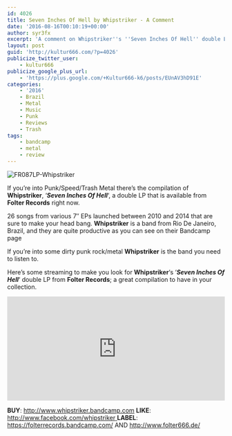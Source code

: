 ```yaml
---
id: 4026
title: Seven Inches Of Hell by Whipstriker - A Comment
date: '2016-08-16T00:10:19+00:00'
author: syr3fx
excerpt: 'A comment on Whipstriker''s ''Seven Inches Of Hell'' double LP.'
layout: post
guid: 'http://kultur666.com/?p=4026'
publicize_twitter_user:
    - kultur666
publicize_google_plus_url:
    - 'https://plus.google.com/+Kultur666-k6/posts/EUnAV3hD91E'
categories:
    - '2016'
    - Brazil
    - Metal
    - Music
    - Punk
    - Reviews
    - Trash
tags:
    - bandcamp
    - metal
    - review
---
```


![FR087LP-Whipstriker](http://localhost:8080/wp-content/uploads/2016/08/fr087lp-whipstriker.jpg?w=680)

If you’re into Punk/Speed/Trash Metal there’s the compilation of **Whipstriker**, ‘***Seven Inches Of Hell***‘, a double LP that is available from **Folter Records** right now.

26 songs from various 7″ EPs launched between 2010 and 2014 that are sure to make your head bang. **Whipstriker** is a band from Rio De Janeiro, Brazil, and they are quite productive as you can see on their Bandcamp page

If you’re into some dirty punk rock/metal **Whipstriker** is the band you need to listen to.

Here’s some streaming to make you look for **Whipstriker**‘s ‘***Seven Inches Of Hell***‘ double LP from **Folter Records**; a great compilation to have in your collection.

<iframe style="border: 0; width: 100%; height: 241px;" src="https://bandcamp.com/EmbeddedPlayer/album=62508823/size=large/bgcol=333333/linkcol=e99708/tracklist=false/transparent=true/" seamless></iframe>

**BUY**: <http://www.whipstriker.bandcamp.com>
**LIKE**: [http://www.facebook.com/whipstriker  ](http://www.facebook.com/whipstriker)**LABEL**: <https://folterrecords.bandcamp.com/> AND <http://www.folter666.de/>